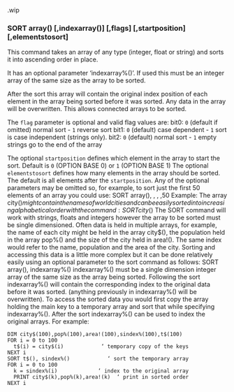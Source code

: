.wip


### SORT array() [,indexarray()] [,flags] [,startposition] [,elementstosort]

This command takes an array of any type (integer, float or string) and sorts it into ascending order in place. 

It has an optional parameter ‘indexarray%()’. If used this must be an integer array of the same size as the array to be sorted. 

After the sort this array will contain the original index position of each element in the array being sorted before it was sorted. Any data in the array will be overwritten. This allows connected arrays to be sorted.

The `flag` parameter is optional and valid flag values are: 
bit0: `0` (default if omitted) normal sort - `1` reverse sort bit1: `0` (default) case dependent - `1` sort is case independent (strings only). 
bit2: `0` (default) normal sort - `1` empty strings go to the end of the array

The optional `startposition` defines which element in the array to start the sort. Default is `0` (OPTION BASE 0) or `1` (OPTION BASE 1) The optional `elementstosort` defines how many elements in the array should be sorted. The default is all elements after the `startposition`. Any of the optional parameters may be omitted so, for example, to sort just the first 50 elements of an array you could use: SORT array(), , , ,50 Example: The array city$() might contain the names of world cities and can be easily sorted into increasing alphabetical order with the command: SORT city$() The SORT command will work with strings, floats and integers however the array to be sorted must be single dimensioned. Often data is held in multiple arrays, for example, the name of each city might be held in the array city$(), the population held in the array pop%() and the size of the city held in area!(). The same index would refer to the name, population and the area of the city. Sorting and accessing this data is a little more complex but it can be done relatively easily using an optional parameter to the sort command as follows: SORT array(), indexarray%() indexarray%() must be a single dimension integer array of the same size as the array being sorted. Following the sort indexarray%() will contain the corresponding index to the original data before it was sorted. (anything previously in indexarray%() will be overwritten). To access the sorted data you would first copy the array holding the main key to a temporary array and sort that while specifying indexarray%(). After the sort indexarray%() can be used to index the original arrays. For example: 

```basic
DIM city$(100),pop%(100),area!(100),sindex%(100),t$(100)
FOR i = 0 to 100
  t$(i) = city$(i)            ‘ temporary copy of the keys
NEXT i
SORT t$(), sindex%()            ‘ sort the temporary array
FOR i = 0 to 100
  k = sindex%(i)             ‘ index to the original array
  PRINT city$(k),pop%(k),area!(k)  ‘ print in sorted order
NEXT i
```